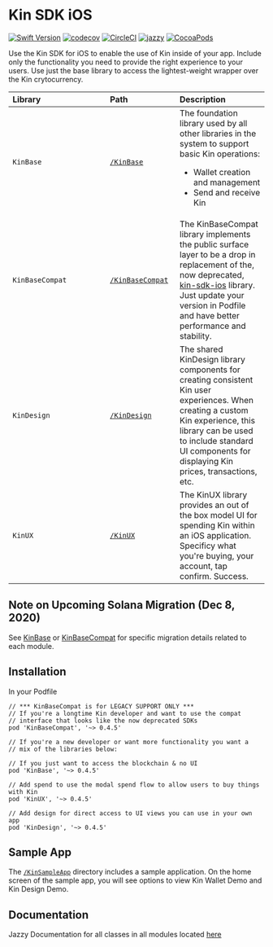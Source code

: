 #  Kin SDK iOS
[![Swift Version](https://img.shields.io/badge/Swift-5.0-orange.svg)](https://swift.org)
[![codecov](https://codecov.io/gh/kinecosystem/kin-ios/branch/master/graph/badge.svg?token=WB9BS3J2VY)](https://codecov.io/gh/kinecosystem/kin-ios)
[![CircleCI](https://img.shields.io/circleci/build/gh/kinecosystem/kin-ios/master?token=554b0d33a552795e7bcd927bbba119434918cacc)](https://circleci.com/gh/kinecosystem/kin-ios)
[![jazzy](https://img.shields.io/badge/docs-jazzy-blue)](https://kinecosystem.github.io/kin-ios/)
[![CocoaPods](https://img.shields.io/cocoapods/v/KinBase.svg?color=6f41e8)](https://cocoapods.org/pods/KinBase)

Use the Kin SDK for iOS to enable the use of Kin inside of your app. Include only the functionality you need to provide the right experience to your users. Use just the base library to access the lightest-weight wrapper over the Kin crytocurrency.


| Library&nbsp;&nbsp;&nbsp;&nbsp;&nbsp;&nbsp;&nbsp;&nbsp;&nbsp;&nbsp;&nbsp;&nbsp;&nbsp;&nbsp;&nbsp;&nbsp;&nbsp;&nbsp;&nbsp;&nbsp;&nbsp;&nbsp;&nbsp;&nbsp;&nbsp;&nbsp;&nbsp;&nbsp; |Path&nbsp;&nbsp;&nbsp;&nbsp;&nbsp;&nbsp;&nbsp;&nbsp;&nbsp;&nbsp;&nbsp;&nbsp;&nbsp;&nbsp;&nbsp;&nbsp;&nbsp;&nbsp;&nbsp;&nbsp; | Description                                                                                                                                                                                                                                                                               |
|:--------------------------------------------------------------------------------------------------------------------------------------------------------------------------------------|:-----------------------------------------------------------------------------------------------------------------------------|:------------------------------------------------------------------------------------------------------------------------------------------------------------------------------------------------------------------------------------------------------------------------------------------|
| `KinBase`                                                                                                                                                                             | [`/KinBase`](KinBase)                                                                                                        | The foundation library used by all other libraries in the system to support basic Kin operations: <ul><li>Wallet creation and management</li><li>Send and receive Kin</li></ul>                                                                                                           |
| `KinBaseCompat`                                                                                                                                                                       | [`/KinBaseCompat`](KinBaseCompat)                                                                                            | The KinBaseCompat library implements the public surface layer to be a drop in replacement of the, now deprecated, [kin-sdk-ios](https://github.com/kinecosystem/kin-sdk-ios) library. Just update your version in Podfile and have better performance and stability. |
| `KinDesign`                                                                                                                                                                           | [`/KinDesign`](KinDesign)                                                                                                    | The shared KinDesign library components for creating consistent Kin user experiences. When creating a custom Kin experience, this library can be used to include standard UI components for displaying Kin prices, transactions, etc. |
| `KinUX`                                                                                                                                                                               | [`/KinUX`](KinUX)                                                                                                            | The KinUX library provides an out of the box model UI for spending Kin within an iOS application. Specificy what you're buying, your account, tap confirm. Success.|

## Note on Upcoming Solana Migration (Dec 8, 2020)
See [KinBase](KinBase) or [KinBaseCompat](KinBaseCompat) for specific migration details related to each module.

## Installation
In your Podfile
```
// *** KinBaseCompat is for LEGACY SUPPORT ONLY ***
// If you're a longtime Kin developer and want to use the compat
// interface that looks like the now deprecated SDKs
pod 'KinBaseCompat', '~> 0.4.5'

// If you're a new developer or want more functionality you want a
// mix of the libraries below:

// If you just want to access the blockchain & no UI
pod 'KinBase', '~> 0.4.5'

// Add spend to use the modal spend flow to allow users to buy things with Kin
pod 'KinUX', '~> 0.4.5'

// Add design for direct access to UI views you can use in your own app
pod 'KinDesign', '~> 0.4.5'
```

## Sample App

The [`/KinSampleApp`](KinSampleApp) directory includes a sample application. On the home screen of the sample app, you will see options to view Kin Wallet Demo and Kin Design Demo.

## Documentation
Jazzy Documentation for all classes in all modules located [here](https://kinecosystem.github.io/kin-ios/)

